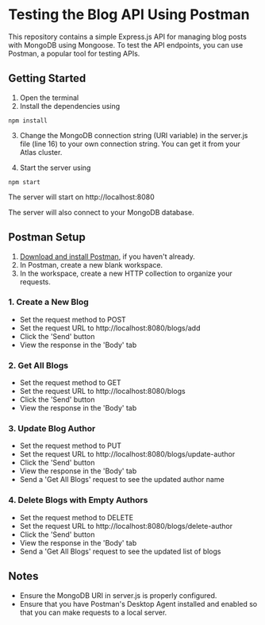 # Testing the Blog API Using Postman

This repository contains a simple Express.js API for managing blog posts with MongoDB using Mongoose.
To test the API endpoints, you can use Postman, a popular tool for testing APIs.

## Getting Started

1. Open the terminal
2. Install the dependencies using

```
npm install
```

3. Change the MongoDB connection string (URI variable) in the server.js file (line 16) to your own connection string. You can get it from your Atlas cluster.

4. Start the server using

```
npm start
```

The server will start on http://localhost:8080

The server will also connect to your MongoDB database.

## Postman Setup

1. [Download and install Postman](https://www.postman.com/downloads/), if you haven't already.
2. In Postman, create a new blank workspace.
3. In the workspace, create a new HTTP collection to organize your requests.

### 1. Create a New Blog

- Set the request method to POST
- Set the request URL to http://localhost:8080/blogs/add
- Click the 'Send' button
- View the response in the 'Body' tab

### 2. Get All Blogs

- Set the request method to GET
- Set the request URL to http://localhost:8080/blogs
- Click the 'Send' button
- View the response in the 'Body' tab

### 3. Update Blog Author

- Set the request method to PUT
- Set the request URL to http://localhost:8080/blogs/update-author
- Click the 'Send' button
- View the response in the 'Body' tab
- Send a 'Get All Blogs' request to see the updated author name

### 4. Delete Blogs with Empty Authors

- Set the request method to DELETE
- Set the request URL to http://localhost:8080/blogs/delete-author
- Click the 'Send' button
- View the response in the 'Body' tab
- Send a 'Get All Blogs' request to see the updated list of blogs

## Notes

- Ensure the MongoDB URI in server.js is properly configured.
- Ensure that you have Postman's Desktop Agent installed and enabled so that you can make requests to a local server.
